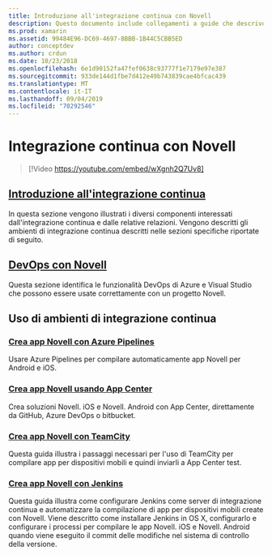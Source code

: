 ```yaml
---
title: Introduzione all'integrazione continua con Novell
description: Questo documento include collegamenti a guide che descrivono l'integrazione continua con Novell. Il contenuto collegato offre una panoramica dell'integrazione continua e illustra App Center Build, TeamCity e Jenkins.
ms.prod: xamarin
ms.assetid: 99484E96-DC69-4697-8BBB-1B44C5CBB5ED
author: conceptdev
ms.author: crdun
ms.date: 10/23/2018
ms.openlocfilehash: 6e1d90152fa47fef0638c93777f1e7179e97e387
ms.sourcegitcommit: 933de144d1fbe7d412e49b743839cae4bfcac439
ms.translationtype: MT
ms.contentlocale: it-IT
ms.lasthandoff: 09/04/2019
ms.locfileid: "70292546"
---
```

# <a name="continuous-integration-with-xamarin"></a>Integrazione continua con Novell

> [!Video https://youtube.com/embed/wXgnh2Q7Uv8]

## <a name="introduction-to-continuous-integrationtoolsciintro-to-cimd"></a>[Introduzione all'integrazione continua](~/tools/ci/intro-to-ci.md)

In questa sezione vengono illustrati i diversi componenti interessati dall'integrazione continua e dalle relative relazioni. Vengono descritti gli ambienti di integrazione continua descritti nelle sezioni specifiche riportate di seguito.

## <a name="devops-with-xamarintoolscidevopsmd"></a>[DevOps con Novell](~/tools/ci/devops.md)

Questa sezione identifica le funzionalità DevOps di Azure e Visual Studio che possono essere usate correttamente con un progetto Novell.

## <a name="working-with-continuous-integration-environments"></a>Uso di ambienti di integrazione continua

### <a name="build-xamarin-apps-with-azure-pipelineshttpsdocsmicrosoftcomazuredevopspipelineslanguagesxamarin"></a>[Crea app Novell con Azure Pipelines](https://docs.microsoft.com/azure/devops/pipelines/languages/xamarin/)

Usare Azure Pipelines per compilare automaticamente app Novell per Android e iOS.

### <a name="build-xamarin-apps-using-app-centerhttpsdocsmicrosoftcomappcenterbuildxamarin"></a>[Crea app Novell usando App Center](https://docs.microsoft.com/appcenter/build/xamarin/)

Crea soluzioni Novell. iOS e Novell. Android con App Center, direttamente da GitHub, Azure DevOps o bitbucket.

### <a name="build-xamarin-apps-with-teamcitytoolsciteamcitymd"></a>[Crea app Novell con TeamCity](~/tools/ci/teamcity.md)

Questa guida illustra i passaggi necessari per l'uso di TeamCity per compilare app per dispositivi mobili e quindi inviarli a App Center test.

### <a name="build-xamarin-apps-with-jenkinstoolscijenkins-walkthroughmd"></a>[Crea app Novell con Jenkins](~/tools/ci/jenkins-walkthrough.md)

Questa guida illustra come configurare Jenkins come server di integrazione continua e automatizzare la compilazione di app per dispositivi mobili create con Novell. Viene descritto come installare Jenkins in OS X, configurarlo e configurare i processi per compilare le app Novell. iOS e Novell. Android quando viene eseguito il commit delle modifiche nel sistema di controllo della versione.
